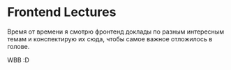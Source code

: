 # Frontend Lectures

Время от времени я смотрю фронтенд доклады по разным интересным темам и конспектирую их сюда, чтобы самое важное отложилось в голове.

WBB :D 
